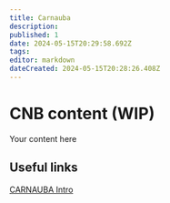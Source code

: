 ```yaml
---
title: Carnauba
description: 
published: 1
date: 2024-05-15T20:29:58.692Z
tags: 
editor: markdown
dateCreated: 2024-05-15T20:28:26.408Z
---
```


# CNB content (WIP)
Your content here

## Useful links

[CARNAUBA Intro](/Beamlines/Carnauba/cnb_intro.md)